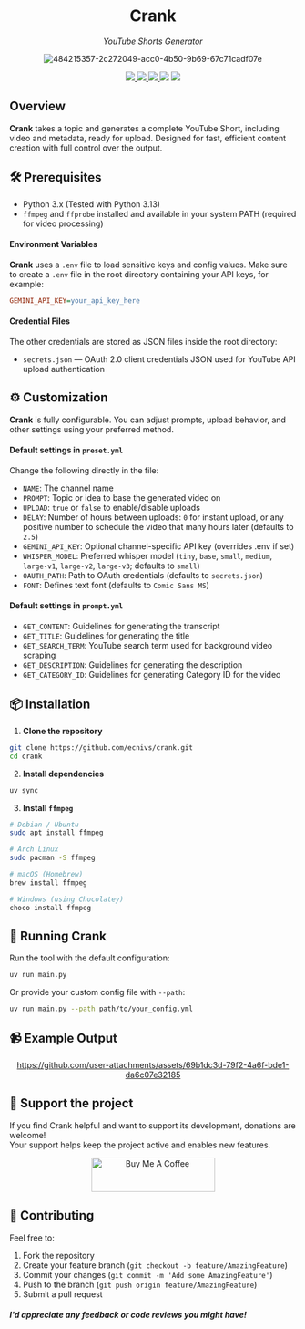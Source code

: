 <h1 align="center">Crank</h1>
<p align="center"><em>YouTube Shorts Generator</em></p>

<div align="center">

![484215357-2c272049-acc0-4b50-9b69-67c71cadf07e](https://github.com/user-attachments/assets/89e99b90-3396-44d4-b556-7de82734160b)

</div>

<p align="center">
  <a href="https://github.com/ecnivs/crank/stargazers">
    <img src="https://img.shields.io/github/stars/ecnivs/crank?style=flat-square">
  </a>
  <a href="https://github.com/ecnivs/crank/issues">
    <img src="https://img.shields.io/github/issues/ecnivs/crank?style=flat-square">
  </a>
  <a href="https://github.com/ecnivs/crank/blob/master/LICENSE">
    <img src="https://img.shields.io/badge/license-Custom-blue?style=flat-square">
  </a>
  <img src="https://img.shields.io/github/languages/top/ecnivs/crank?style=flat-square">
  <img src="https://img.shields.io/badge/platform-Linux%20%7C%20macOS%20%7C%20Windows-informational?style=flat-square">
</p>

## Overview
**Crank** takes a topic and generates a complete YouTube Short, including video and metadata, ready for upload. Designed for fast, efficient content creation with full control over the output.

## 🛠️ Prerequisites
- Python 3.x (Tested with Python 3.13)
- `ffmpeg` and `ffprobe` installed and available in your system PATH (required for video processing)

#### Environment Variables
**Crank** uses a `.env` file to load sensitive keys and config values.
Make sure to create a `.env` file in the root directory containing your API keys, for example:
```ini
GEMINI_API_KEY=your_api_key_here
```


#### Credential Files
The other credentials are stored as JSON files inside the root directory:
- `secrets.json` — OAuth 2.0 client credentials JSON used for YouTube API upload authentication

## ⚙️ Customization
**Crank** is fully configurable. You can adjust prompts, upload behavior, and other settings using your preferred method.

#### Default settings in `preset.yml`
Change the following directly in the file:
- `NAME`: The channel name
- `PROMPT`: Topic or idea to base the generated video on
- `UPLOAD`: `true` or `false` to enable/disable uploads
- `DELAY`: Number of hours between uploads: `0` for instant upload, or any positive number to schedule the video that many hours later (defaults to `2.5`)
- `GEMINI_API_KEY`: Optional channel-specific API key (overrides .env if set)
- `WHISPER_MODEL`: Preferred whisper model (`tiny`, `base`, `small`, `medium`, `large-v1`, `large-v2`, `large-v3`; defaults to `small`)
- `OAUTH_PATH`: Path to OAuth credentials (defaults to `secrets.json`)
- `FONT`: Defines text font (defaults to `Comic Sans MS`)

#### Default settings in `prompt.yml`
- `GET_CONTENT`: Guidelines for generating the transcript
- `GET_TITLE`: Guidelines for generating the title
- `GET_SEARCH_TERM`: YouTube search term used for background video scraping
- `GET_DESCRIPTION`: Guidelines for generating the description
- `GET_CATEGORY_ID`: Guidelines for generating Category ID for the video

## 📦 Installation
1. **Clone the repository**
```bash
git clone https://github.com/ecnivs/crank.git
cd crank
```
2. **Install dependencies**
```bash
uv sync
```
3. **Install `ffmpeg`**
```bash
# Debian / Ubuntu
sudo apt install ffmpeg

# Arch Linux
sudo pacman -S ffmpeg

# macOS (Homebrew)
brew install ffmpeg

# Windows (using Chocolatey)
choco install ffmpeg
```

## 🚀 Running Crank
Run the tool with the default configuration:
```bash
uv run main.py
```
Or provide your custom config file with `--path`:
```bash
uv run main.py --path path/to/your_config.yml
```

## 📹 Example Output
<div align="center">

https://github.com/user-attachments/assets/69b1dc3d-79f2-4a6f-bde1-da6c07e32185

</div>

## 💖 Support the project
If you find Crank helpful and want to support its development, donations are welcome!  
Your support helps keep the project active and enables new features.
<div align="center">
  <a href="https://www.buymeacoffee.com/ecnivs" target="_blank"><img src="https://cdn.buymeacoffee.com/buttons/v2/default-yellow.png" alt="Buy Me A Coffee" style="height: 60px !important;width: 217px !important;" ></a>
</div>

## 🙌 Contributing
Feel free to:
1. Fork the repository
2. Create your feature branch (`git checkout -b feature/AmazingFeature`)
3. Commit your changes (`git commit -m 'Add some AmazingFeature'`)
4. Push to the branch (`git push origin feature/AmazingFeature`)
5. Submit a pull request

#### *I'd appreciate any feedback or code reviews you might have!*
